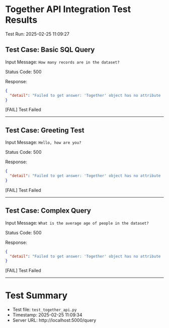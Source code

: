 # Together API Integration Test Results

Test Run: 2025-02-25 11:09:27

## Test Case: Basic SQL Query

Input Message: `How many records are in the dataset?`

Status Code: 500

Response:
```json
{
  "detail": "Failed to get answer: 'Together' object has no attribute 'inference'"
}
```

[FAIL] Test Failed

---

## Test Case: Greeting Test

Input Message: `Hello, how are you?`

Status Code: 500

Response:
```json
{
  "detail": "Failed to get answer: 'Together' object has no attribute 'inference'"
}
```

[FAIL] Test Failed

---

## Test Case: Complex Query

Input Message: `What is the average age of people in the dataset?`

Status Code: 500

Response:
```json
{
  "detail": "Failed to get answer: 'Together' object has no attribute 'inference'"
}
```

[FAIL] Test Failed

---

# Test Summary

- Test file: `test_together_api.py`
- Timestamp: 2025-02-25 11:09:34
- Server URL: http://localhost:5000/query
